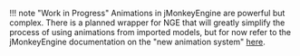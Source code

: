 !!! note "Work in Progress"
    Animations in jMonkeyEngine are powerful but complex. There is a planned wrapper for NGE that will greatly simplify the process of using animations from imported models, but for now refer to the jMonkeyEngine documentation on the "new animation system" [here](https://wiki.jmonkeyengine.org/docs/3.4/core/animation/animation_new.html).
